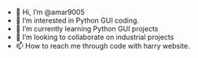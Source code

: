 - 👋 Hi, I’m @amar9005
- 👀 I’m interested in Python GUI coding.
- 🌱 I’m currently learning Python GUI projects
- 💞️ I’m looking to collaborate on industrial projects
- 📫 How to reach me through code with harry website.

<!---
amar9005/amar9005 is a ✨ special ✨ repository because its `README.md` (this file) appears on your GitHub profile.
You can click the Preview link to take a look at your changes.
--->
